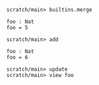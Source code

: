 ```ucm
scratch/main> builtins.merge
```

```unison
foo : Nat
foo = 5
```

```ucm
scratch/main> add
```

```unison
foo : Nat
foo = 6
```

```ucm
scratch/main> update
scratch/main> view foo
```
